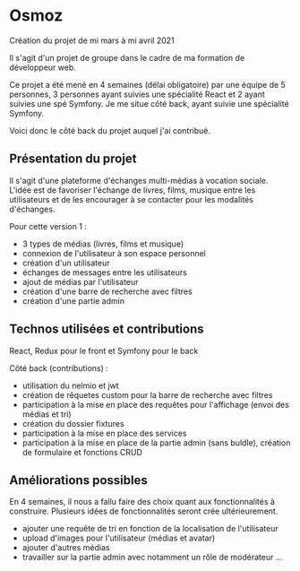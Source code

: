 # Osmoz

Création du projet de mi mars à mi avril 2021


Il s'agit d'un projet de groupe dans le cadre de ma formation de développeur web.

Ce projet a été mené en 4 semaines (délai obligatoire) par une équipe de 5 personnes, 3 personnes ayant suivies une spécialité React et 2 ayant suivies une spé Symfony. Je me situe côté back, ayant suivie une spécialité Symfony.

Voici donc le côté back du projet auquel j'ai contribué.

## Présentation du projet

Il s'agit d'une plateforme d'échanges multi-médias à vocation sociale. L'idée est de favoriser l'échange de livres, films, musique entre les utilisateurs et de les encourager à se contacter pour les modalités d'échanges.

Pour cette version 1 : 

- 3 types de médias (livres, films et musique)
- connexion de l'utilisateur à son espace personnel
- création d'un utilisateur
- échanges de messages entre les utilisateurs
- ajout de médias par l'utilisateur
- création d'une barre de recherche avec filtres
- création d'une partie admin

## Technos utilisées et contributions

React, Redux pour le front et Symfony pour le back

Côté back (contributions) :

- utilisation du nelmio et jwt
- création de rêquetes custom pour la barre de recherche avec filtres
- participation à la mise en place des requêtes pour l'affichage (envoi des médias et tri)
- création du dossier fixtures
- participation à la mise en place des services
- participation à la mise en place de la partie admin (sans buldle), création de formulaire et fonctions CRUD

## Améliorations possibles

En 4 semaines, il nous a fallu faire des choix quant aux fonctionnalités à construire. Plusieurs idées de fonctionnalités seront crée ultérieurement.

- ajouter une requête de tri en fonction de la localisation de l'utilisateur
- upload d'images pour l'utilisateur (médias et avatar)
- ajouter d'autres médias
- travailler sur la partie admin avec notamment un rôle de modérateur
...
